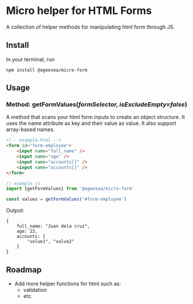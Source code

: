 # Micro helper for HTML Forms

A collection of helper methods for manipulating html form through JS.

## Install

In your terminal, run

`npm install @ageesea/micro-form`

## Usage

### Method: getFormValues(_formSelector, isExcludeEmpty=false_)

A method that scans your html form inputs to create an object structure. It uses the name attribute as key and their value as value. It also support array-based names.

```html
<!-- example.html -->
<form id="form-employee">
    <input name="full_name" />   
    <input name="age" />   
    <input name="accounts[]" />   
    <input name="accounts[]" />   
</form>
```

```js
// example.js
import {getFormValues} from '@ageesea/micro-form'

const values = getFormValues('#form-employee')
```

Output:
```obj
{
    full_name: "Juan dela cruz",
    age: 23,
    accounts: [
        "value1", "value2"
    ]
}
```

## Roadmap

* Add more helper functions for html such as:
  * validation
  * etc. 
